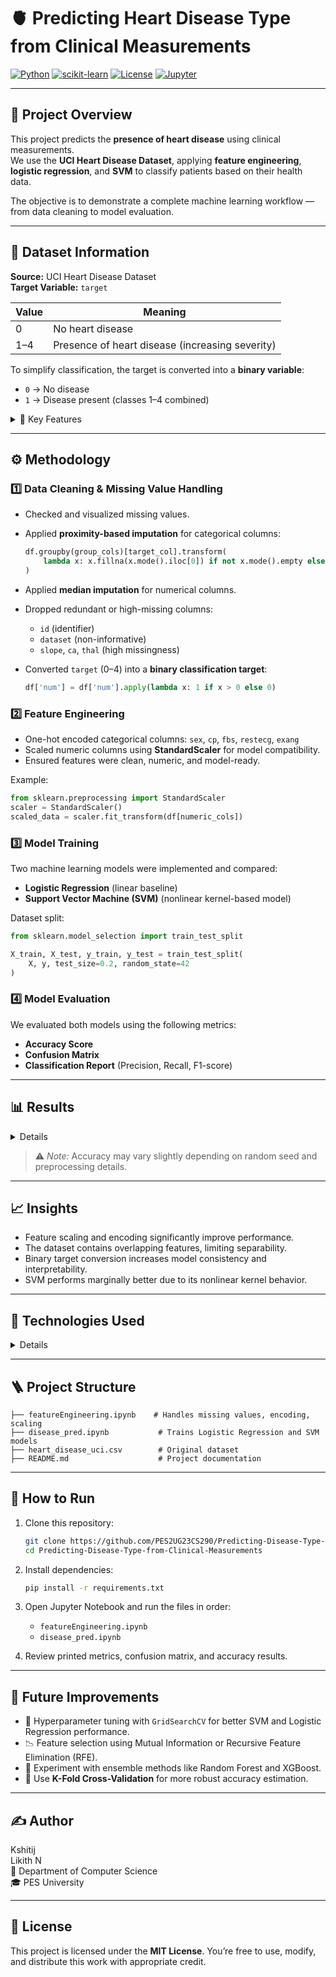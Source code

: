 # 🫀 Predicting Heart Disease Type from Clinical Measurements

[![Python](https://img.shields.io/badge/Python-3.10+-blue.svg)](https://www.python.org/)
[![scikit-learn](https://img.shields.io/badge/scikit--learn-ML-orange.svg)](https://scikit-learn.org/)
[![License](https://img.shields.io/badge/License-MIT-green.svg)](LICENSE)
[![Jupyter](https://img.shields.io/badge/Notebook-Jupyter-orange.svg)](https://jupyter.org/)

---

## 📘 Project Overview
This project predicts the **presence of heart disease** using clinical measurements.  
We use the **UCI Heart Disease Dataset**, applying **feature engineering**, **logistic regression**, and **SVM** to classify patients based on their health data.

The objective is to demonstrate a complete machine learning workflow — from data cleaning to model evaluation.

---

## 📂 Dataset Information

**Source:** UCI Heart Disease Dataset  
**Target Variable:** `target`

| Value | Meaning |
|--------|----------|
| 0 | No heart disease |
| 1–4 | Presence of heart disease (increasing severity) |

To simplify classification, the target is converted into a **binary variable**:
- `0` → No disease  
- `1` → Disease present (classes 1–4 combined)

<details>
<summary>🧾 Key Features</summary>

| Feature | Description |
|----------|--------------|
| `age` | Age of the patient |
| `sex` | Gender (1 = male, 0 = female) |
| `cp` | Chest pain type (4 categories) |
| `trestbps` | Resting blood pressure |
| `chol` | Serum cholesterol (mg/dl) |
| `fbs` | Fasting blood sugar > 120 mg/dl |
| `restecg` | Resting electrocardiographic results |
| `thalch` | Maximum heart rate achieved |
| `exang` | Exercise-induced angina |
| `oldpeak` | ST depression induced by exercise |
| `slope`, `ca`, `thal` | Additional diagnostic features |
</details>

---

## ⚙️ Methodology

### 1️⃣ Data Cleaning & Missing Value Handling

- Checked and visualized missing values.
- Applied **proximity-based imputation** for categorical columns:

  ```python
  df.groupby(group_cols)[target_col].transform(
      lambda x: x.fillna(x.mode().iloc[0]) if not x.mode().empty else x
  )
  ```

- Applied **median imputation** for numerical columns.

- Dropped redundant or high-missing columns:

  * `id` (identifier)
  * `dataset` (non-informative)
  * `slope`, `ca`, `thal` (high missingness)

- Converted `target` (0–4) into a **binary classification target**:

  ```python
  df['num'] = df['num'].apply(lambda x: 1 if x > 0 else 0)
  ```

### 2️⃣ Feature Engineering

* One-hot encoded categorical columns:
  `sex`, `cp`, `fbs`, `restecg`, `exang`
* Scaled numeric columns using **StandardScaler** for model compatibility.
* Ensured features were clean, numeric, and model-ready.

Example:

  ```python
  from sklearn.preprocessing import StandardScaler
  scaler = StandardScaler()
  scaled_data = scaler.fit_transform(df[numeric_cols])
  ```

### 3️⃣ Model Training

Two machine learning models were implemented and compared:

* **Logistic Regression** (linear baseline)
* **Support Vector Machine (SVM)** (nonlinear kernel-based model)

Dataset split:

```python
from sklearn.model_selection import train_test_split

X_train, X_test, y_train, y_test = train_test_split(
    X, y, test_size=0.2, random_state=42
)
```

### 4️⃣ Model Evaluation

We evaluated both models using the following metrics:

* **Accuracy Score**
* **Confusion Matrix**
* **Classification Report** (Precision, Recall, F1-score)

---

## 📊 Results

<details>
| Model | Accuracy | Comment |
| ------- | --------- |---------- |
| Logistic Regression | ~0.831 | Simple, interpretable baseline |
| SVM (RBF Kernel) | ~0.837 | Slightly better, captures nonlinear boundaries |
</details>

> ⚠️ *Note:* Accuracy may vary slightly depending on random seed and preprocessing details.


---

## 📈 Insights

* Feature scaling and encoding significantly improve performance.
* The dataset contains overlapping features, limiting separability.
* Binary target conversion increases model consistency and interpretability.
* SVM performs marginally better due to its nonlinear kernel behavior.

---

## 🧠 Technologies Used

<details>

| Category | Tools |
| ------------ | --------- |
| `Language` | Python |
| `Libraries` | `NumPy`, `Pandas`, `Matplotlib`, `Seaborn`, `Scikit-learn` |
| `Environment` | Jupyter Notebook (`.ipynb`) |
</details>

---

## 🪜 Project Structure

```
├── featureEngineering.ipynb    # Handles missing values, encoding, scaling
├── disease_pred.ipynb           # Trains Logistic Regression and SVM models
├── heart_disease_uci.csv        # Original dataset
├── README.md                    # Project documentation
```

---

## 🚀 How to Run

1. Clone this repository:

   ```bash
   git clone https://github.com/PES2UG23CS290/Predicting-Disease-Type-from-Clinical-Measurements.git
   cd Predicting-Disease-Type-from-Clinical-Measurements
   ```

2. Install dependencies:

   ```bash
   pip install -r requirements.txt
   ```

3. Open Jupyter Notebook and run the files in order:

   * `featureEngineering.ipynb`
   * `disease_pred.ipynb`

4. Review printed metrics, confusion matrix, and accuracy results.

---

## 🧭 Future Improvements

* 🔧 Hyperparameter tuning with `GridSearchCV` for better SVM and Logistic Regression performance.
* 📉 Feature selection using Mutual Information or Recursive Feature Elimination (RFE).
* 🌲 Experiment with ensemble methods like Random Forest and XGBoost.
* 🔁 Use **K-Fold Cross-Validation** for more robust accuracy estimation.

---

## ✍️ Author

  Kshitij<br>
  Likith N<br>
📍 Department of Computer Science<br>
🎓 PES University

---

## 📄 License

This project is licensed under the **MIT License**.
You’re free to use, modify, and distribute this work with appropriate credit.


